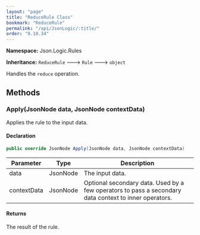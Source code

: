 ```yaml
---
layout: "page"
title: "ReduceRule Class"
bookmark: "ReduceRule"
permalink: "/api/JsonLogic/:title/"
order: "9.10.34"
---
```

**Namespace:** Json.Logic.Rules

**Inheritance:**
`ReduceRule`
 🡒 
`Rule`
 🡒 
`object`

Handles the `reduce` operation.

## Methods

### Apply(JsonNode data, JsonNode contextData)

Applies the rule to the input data.

#### Declaration

```c#
public override JsonNode Apply(JsonNode data, JsonNode contextData)
```

| Parameter | Type | Description |
|---|---|---|
| data | JsonNode | The input data. |
| contextData | JsonNode | Optional secondary data.  Used by a few operators to pass a secondary<br>    data context to inner operators. |


#### Returns

The result of the rule.

